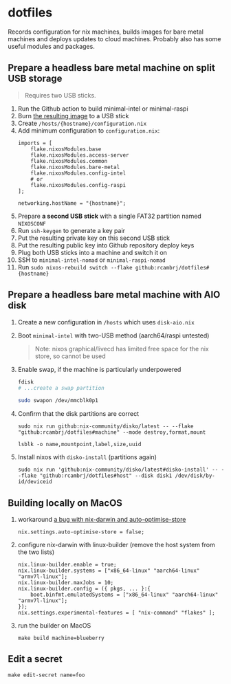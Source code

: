 # dotfiles

Records configuration for nix machines, builds images for bare metal machines and deploys updates to cloud machines. Probably also has some useful modules and packages.

## Prepare a headless bare metal machine on split USB storage

> Requires two USB sticks.

1. Run the Github action to build minimal-intel or minimal-raspi
1. Burn [the resulting image](https://github.com/rcambrj/dotfiles/releases/tag/release) to a USB stick
1. Create `/hosts/{hostname}/configuration.nix`
1. Add minimum configuration to `configuration.nix`:
    ```
    imports = [
        flake.nixosModules.base
        flake.nixosModules.access-server
        flake.nixosModules.common
        flake.nixosModules.bare-metal
        flake.nixosModules.config-intel
        # or
        flake.nixosModules.config-raspi
    ];

    networking.hostName = "{hostname}";
    ```
1. Prepare **a second USB stick** with a single FAT32 partition named `NIXOSCONF`
1. Run `ssh-keygen` to generate a key pair
1. Put the resulting private key on this second USB stick
1. Put the resulting public key into Github repository deploy keys
1. Plug both USB sticks into a machine and switch it on
1. SSH to `minimal-intel-nomad` or `minimal-raspi-nomad`
1. Run `sudo nixos-rebuild switch --flake github:rcambrj/dotfiles#{hostname}`

## Prepare a headless bare metal machine with AIO disk

1. Create a new configuration in `/hosts` which uses `disk-aio.nix`
1. Boot `minimal-intel` with two-USB method (aarch64/raspi untested)
    > Note: nixos graphical/livecd has limited free space for the nix store, so cannot be used

1. Enable swap, if the machine is particularly underpowered
    ```bash
    fdisk
    # ...create a swap partition

    sudo swapon /dev/mmcblk0p1
    ```
1. Confirm that the disk partitions are correct
    ```
    sudo nix run github:nix-community/disko/latest -- --flake "github:rcambrj/dotfiles#machine" --mode destroy,format,mount

    lsblk -o name,mountpoint,label,size,uuid
    ```
1. Install nixos with `disko-install` (partitions again)
    ```
    sudo nix run 'github:nix-community/disko/latest#disko-install' -- --flake "github:rcambrj/dotfiles#host" --disk disk1 /dev/disk/by-id/deviceid
    ```

## Building locally on MacOS

1. workaround [a bug with nix-darwin and auto-optimise-store](https://github.com/NixOS/nix/issues/7273)
   ```
   nix.settings.auto-optimise-store = false;
   ```
1. configure nix-darwin with linux-builder (remove the host system from the two lists)
    ```
    nix.linux-builder.enable = true;
    nix.linux-builder.systems = ["x86_64-linux" "aarch64-linux" "armv7l-linux"];
    nix.linux-builder.maxJobs = 10;
    nix.linux-builder.config = ({ pkgs, ... }:{
        boot.binfmt.emulatedSystems = ["x86_64-linux" "aarch64-linux" "armv7l-linux"];
    });
    nix.settings.experimental-features = [ "nix-command" "flakes" ];
    ```
1. run the builder on MacOS
    ```shell
    make build machine=blueberry
    ```

## Edit a secret

```
make edit-secret name=foo
```